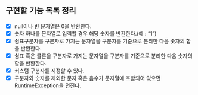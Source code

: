 ## 구현할 기능 목록 정리
- [x] null이나 빈 문자열은 0을 반환한다.
- [x] 숫자 하나를 문자열로 입력할 경우 해당 숫자를 반환한다.(예 : “1”)
- [x] 쉼표구분자를 구분자로 가지는 문자열을 구분자를 기준으로 분리한 다음 숫자의 합을 반환한다.   
- [x] 쉼표 혹은 콜론을 구분자로 가지는 문자열을 구분자를 기준으로 분리한 다음 숫자의 합을 반환한다.
- [x] 커스텀 구분자를 지정할 수 있다.
- [x] 구분자와 숫자를 제외한 문자 혹은 음수가 문자열에 포함되어 있으면 RuntimeException을 던진다.
